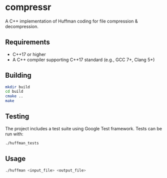 # compressr

A C++ implementation of Huffman coding for file compression & decompression.

## Requirements
- C++17 or higher
- A C++ compiler supporting C++17 standard (e.g., GCC 7+, Clang 5+)

## Building
```bash
mkdir build
cd build
cmake ..
make
```

## Testing
The project includes a test suite using Google Test framework. Tests can be run with:
```bash
./huffman_tests
```

## Usage
```bash
./huffman <input_file> <output_file>
```


